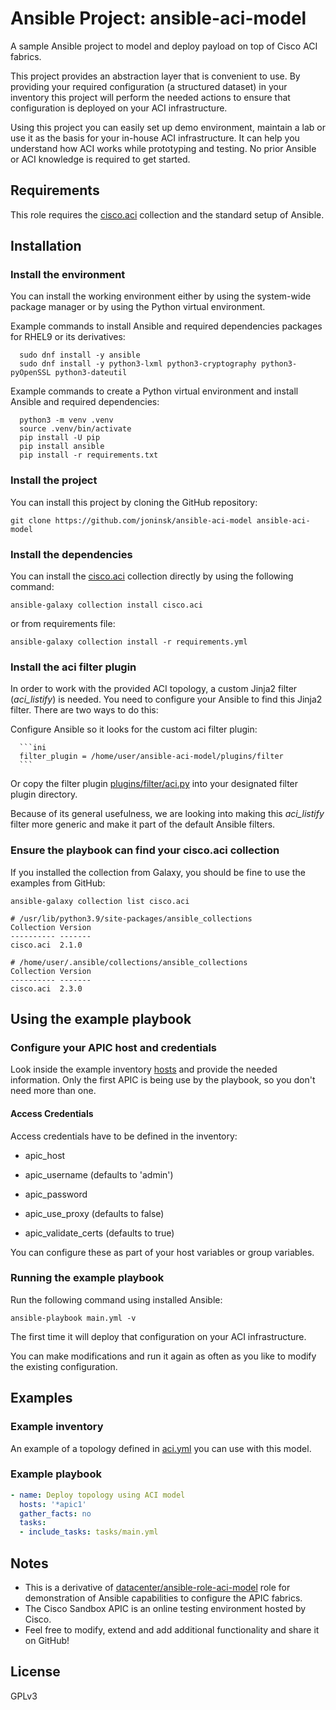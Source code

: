 # Ansible Project: ansible-aci-model
A sample Ansible project to model and deploy payload on top of Cisco ACI fabrics.

This project provides an abstraction layer that is convenient to use. By providing your required configuration (a structured dataset) in your inventory this project will perform the needed actions to ensure that configuration is deployed on your ACI infrastructure.

Using this project you can easily set up demo environment, maintain a lab or use it as the basis for your in-house ACI infrastructure. It can help you understand how ACI works while prototyping and testing. No prior Ansible or ACI knowledge is required to get started.


## Requirements
This role requires the [cisco.aci](https://galaxy.ansible.com/cisco/aci) collection and the standard setup of Ansible.


## Installation

### Install the environment
You can install the working environment either by using the system-wide package manager or by using the Python virtual environment.

Example commands to install Ansible and required dependencies packages for RHEL9 or its derivatives:

      sudo dnf install -y ansible
      sudo dnf install -y python3-lxml python3-cryptography python3-pyOpenSSL python3-dateutil

Example commands to create a Python virtual environment and install Ansible and required dependencies:

      python3 -m venv .venv
      source .venv/bin/activate
      pip install -U pip
      pip install ansible
      pip install -r requirements.txt

### Install the project
You can install this project by cloning the GitHub repository:

    git clone https://github.com/joninsk/ansible-aci-model ansible-aci-model

### Install the dependencies
You can install the [cisco.aci](https://galaxy.ansible.com/cisco/aci) collection directly by using the following command:

    ansible-galaxy collection install cisco.aci

or from requirements file:

    ansible-galaxy collection install -r requirements.yml

### Install the aci filter plugin
In order to work with the provided ACI topology, a custom Jinja2 filter (*aci_listify*) is needed.
You need to configure your Ansible to find this Jinja2 filter. There are two ways to do this:

Configure Ansible so it looks for the custom aci filter plugin:

      ```ini
      filter_plugin = /home/user/ansible-aci-model/plugins/filter
      ```

Or copy the filter plugin [plugins/filter/aci.py](plugins/filter/aci.py) into your designated filter plugin directory.

Because of its general usefulness, we are looking into making this *aci_listify* filter more generic and make it part of the default Ansible filters.

### Ensure the playbook can find your cisco.aci collection
If you installed the collection from Galaxy, you should be fine to use the examples from GitHub:

    ansible-galaxy collection list cisco.aci

    # /usr/lib/python3.9/site-packages/ansible_collections
    Collection Version
    ---------- -------
    cisco.aci  2.1.0

    # /home/user/.ansible/collections/ansible_collections
    Collection Version
    ---------- -------
    cisco.aci  2.3.0
## Using the example playbook

### Configure your APIC host and credentials
Look inside the example inventory [hosts](hosts) and provide the needed information.
Only the first APIC is being use by the playbook, so you don't need more than one.

#### Access Credentials
Access credentials have to be defined in the inventory:

- apic_host
- apic_username (defaults to 'admin')
- apic_password

- apic_use_proxy (defaults to false)
- apic_validate_certs (defaults to true)

You can configure these as part of your host variables or group variables.

### Running the example playbook
Run the following command using installed Ansible:

    ansible-playbook main.yml -v

The first time it will deploy that configuration on your ACI infrastructure.

You can make modifications and run it again as often as you like to modify the existing configuration.


## Examples

### Example inventory
An example of a topology defined in [aci.yml](group_vars/fabric01/aci.yml) you can use with this model.

### Example playbook

```yaml
- name: Deploy topology using ACI model
  hosts: '*apic1'
  gather_facts: no
  tasks:
  - include_tasks: tasks/main.yml
```

## Notes
- This is a derivative of [datacenter/ansible-role-aci-model](https://github.com/datacenter/ansible-role-aci-model) role for demonstration of Ansible capabilities to configure the APIC fabrics.
- The Cisco Sandbox APIC is an online testing environment hosted by Cisco.
- Feel free to modify, extend and add additional functionality and share it on GitHub!


## License
GPLv3
